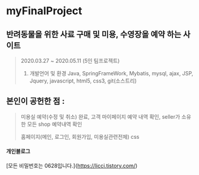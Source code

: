 # myFinalProject
## 반려동물을 위한 사료 구매 및 미용, 수영장을 예약 하는 사이트
> 2020.03.27 ~ 2020.05.11 (5인 팀프로젝트)
> 1. 개발언어 및 환경
> Java, SpringFrameWork, Mybatis, mysql, ajax, JSP, Jquery, javascript, html5, css3, git(소스트리)
## 본인이 공헌한 점 :
> 미용실 예약(수정 및 취소) 완료, 고객 마이페이지 예약 내역 확인, seller가 소유한 모든 shop 예약내역 확인
> 
> 홈페이지(메인, 로그인, 회원가입, 미용실관련전체) css 


#### 개인블로그
[모든 비밀번호는 0628입니다.]{https://licci.tistory.com/)



